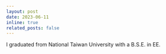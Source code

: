 ```yaml
---
layout: post
date: 2023-06-11
inline: true
related_posts: false
---
```


I graduated from National Taiwan University with a B.S.E. in EE.
